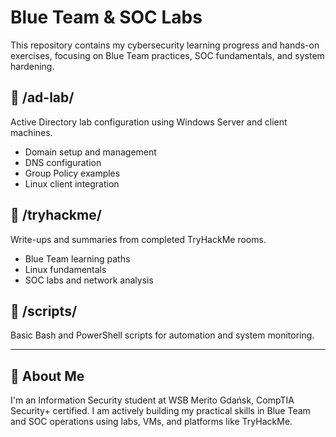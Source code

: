 # Blue Team & SOC Labs

This repository contains my cybersecurity learning progress and hands-on exercises, focusing on Blue Team practices, SOC fundamentals, and system hardening.

## 📁 /ad-lab/
Active Directory lab configuration using Windows Server and client machines.
- Domain setup and management
- DNS configuration
- Group Policy examples
- Linux client integration

## 📁 /tryhackme/
Write-ups and summaries from completed TryHackMe rooms.
- Blue Team learning paths
- Linux fundamentals
- SOC labs and network analysis

## 📁 /scripts/
Basic Bash and PowerShell scripts for automation and system monitoring.

---

## 📌 About Me

I'm an Information Security student at WSB Merito Gdańsk, CompTIA Security+ certified. I am actively building my practical skills in Blue Team and SOC operations using labs, VMs, and platforms like TryHackMe.
